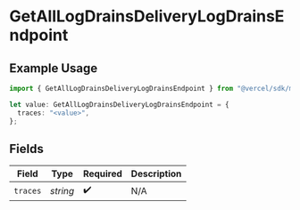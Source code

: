 # GetAllLogDrainsDeliveryLogDrainsEndpoint

## Example Usage

```typescript
import { GetAllLogDrainsDeliveryLogDrainsEndpoint } from "@vercel/sdk/models/getalllogdrainsop.js";

let value: GetAllLogDrainsDeliveryLogDrainsEndpoint = {
  traces: "<value>",
};
```

## Fields

| Field              | Type               | Required           | Description        |
| ------------------ | ------------------ | ------------------ | ------------------ |
| `traces`           | *string*           | :heavy_check_mark: | N/A                |